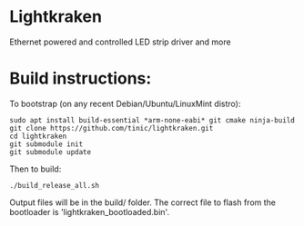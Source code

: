 # Lightkraken
Ethernet powered and controlled LED strip driver and more

# Build instructions:

To bootstrap (on any recent Debian/Ubuntu/LinuxMint distro):

```
sudo apt install build-essential *arm-none-eabi* git cmake ninja-build
git clone https://github.com/tinic/lightkraken.git
cd lightkraken
git submodule init
git submodule update
```

Then to build:

```
./build_release_all.sh
```

Output files will be in the build/ folder. The correct file to flash from the bootloader is 'lightkraken_bootloaded.bin'.
